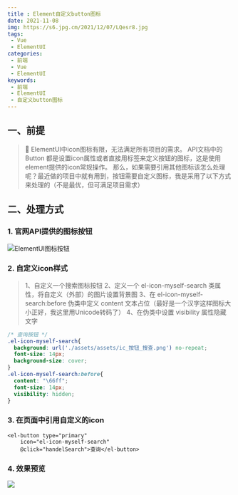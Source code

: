 ```yaml
---
title : Element自定义button图标
date: 2021-11-08
img: https://s6.jpg.cm/2021/12/07/LQesr8.jpg
tags:
 - Vue
 - ElementUI
categories: 
 - 前端
 - Vue
 - ElementUI
keywords:
 - 前端
 - ElementUI
 - 自定义button图标
---
```

## 一、前提
> 🎯 ElementUI中icon图标有限，无法满足所有项目的需求。
> API文档中的 Button 都是设置icon属性或者直接用<i class="xxx"></i>标签来定义按钮的图标，这是使用element提供的icon常规操作。
> 那么，如果需要引用其他图标该怎么处理呢？最近做的项目中就有用到，按钮需要自定义图标，我是采用了以下方式来处理的（不是最优，但可满足项目需求）

## 二、处理方式
### 1. 官网API提供的图标按钮
![](./img1.jpg "ElementUI图标按钮")

### 2. 自定义icon样式
> 1、自定义一个搜索图标按钮
> 2、定义一个 el-icon-myself-search 类属性，将自定义（外部）的图片设置背景图
> 3、在 el-icon-myself-search:before 伪类中定义 content 文本占位（最好是一个汉字这样图标大小正好，我这里用Unicode转码了）
> 4、在伪类中设置 visibility 属性隐藏文字

```css
/* 查询按钮 */
.el-icon-myself-search{
  background: url('./assets/assets/ic_按钮_搜查.png') no-repeat;
  font-size: 14px;
  background-size: cover;
}
.el-icon-myself-search:before{
  content: "\66ff";
  font-size: 14px;
  visibility: hidden;
}
```

### 3. 在页面中引用自定义的icon
```
<el-button type="primary"
    icon="el-icon-myself-search"
    @click="handelSearch">查询</el-button>
```
### 4. 效果预览
![](./img2.jpg)

